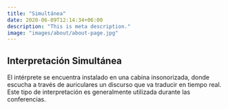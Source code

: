 ```yaml
---
title: "Simultánea"
date: 2020-06-09T12:14:34+06:00
description: "This is meta description."
image: "images/about/about-page.jpg"
---
```


## Interpretación Simultánea

El intérprete se encuentra instalado en una cabina insonorizada, donde escucha a través de auriculares un discurso que va traducir en tiempo real. Este tipo de interpretación es generalmente utilizada durante las conferencias.

